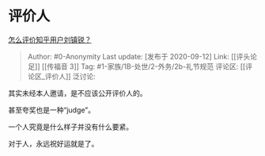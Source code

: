 # 评价人
[怎么评价知乎用户刘镇锐？](https://www.zhihu.com/question/56967348/answer/1469018124)

> Author: #0-Anonymity
> Last update: [发布于 2020-09-12]
> Link: [[评头论足]] [[传福音 3]]
> Tag: #1-家族/1B-处世/2-外务/2b-礼节规范
> 评论区: [[评论区_评价人]]
> 泛讨论:

其实未经本人邀请，是不应该公开评价人的。

甚至夸奖也是一种“judge”。

一个人究竟是什么样子并没有什么要紧。

对于人，永远祝好运就是了。

